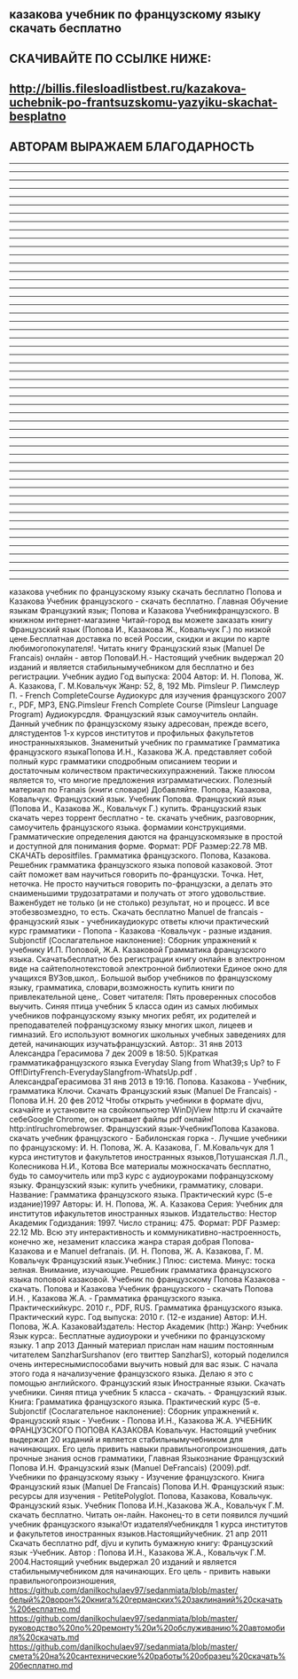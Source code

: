 казакова учебник по французскому языку скачать бесплатно
--------------------------------------------------
СКАЧИВАЙТЕ ПО ССЫЛКЕ НИЖЕ:
--------------------------------------------------
http://billis.filesloadlistbest.ru/kazakova-uchebnik-po-frantsuzskomu-yazyiku-skachat-besplatno
--------------------------------------------------
АВТОРАМ ВЫРАЖАЕМ БЛАГОДАРНОСТЬ
--------------------------------------------------
--------------------------------------------------
--------------------------------------------------
--------------------------------------------------
--------------------------------------------------
--------------------------------------------------
--------------------------------------------------
--------------------------------------------------
--------------------------------------------------
--------------------------------------------------
--------------------------------------------------
--------------------------------------------------
--------------------------------------------------
--------------------------------------------------
--------------------------------------------------
--------------------------------------------------
--------------------------------------------------
--------------------------------------------------
--------------------------------------------------
--------------------------------------------------
--------------------------------------------------
--------------------------------------------------
--------------------------------------------------
--------------------------------------------------
--------------------------------------------------
--------------------------------------------------
--------------------------------------------------
--------------------------------------------------
--------------------------------------------------
--------------------------------------------------
--------------------------------------------------
--------------------------------------------------
--------------------------------------------------
--------------------------------------------------
--------------------------------------------------
--------------------------------------------------
--------------------------------------------------
--------------------------------------------------
--------------------------------------------------
--------------------------------------------------
--------------------------------------------------
--------------------------------------------------
--------------------------------------------------
--------------------------------------------------
--------------------------------------------------
--------------------------------------------------
--------------------------------------------------
--------------------------------------------------
--------------------------------------------------
--------------------------------------------------
--------------------------------------------------
--------------------------------------------------
казакова учебник по французскому языку скачать бесплатно Попова и Казакова Учебник французского - скачать бесплатно. Главная Обучение языкам Французкий язык; Попова и Казакова Учебникфранцузского. В книжном интернет-магазине Читай-город вы можете заказать книгу Французский язык (Попова И., Казакова Ж., Ковальчук Г.) по низкой цене.Бесплатная доставка по всей России, скидки и акции по карте любимогопокупателя!. Читать книгу Французский язык (Manuel De Francais) онлайн - автор ПоповаИ.Н.- Настоящий учебник выдержал 20 изданий и является стабильнымучебником для бесплатно и без регистрации. Учебник  аудио Год выпуска: 2004 Автор: И. Н. Попова, Ж. А. Казакова, Г. М.Ковальчук Жанр: 52, 8, 192 Mb. Pimsleur P.  Пимслеур П. - French CompleteCourse  Аудиокурс для изучения французского 2007 г., PDF, MP3, ENG.Pimsleur French Complete Course (Pimsleur Language Program)  Аудиокурсдля. Французский язык  самоучитель онлайн. Данный учебник по французскому языку адресован, прежде всего, длястудентов 1-х курсов институтов и профильных факультетов иностранныхязыков. Знаменитый учебник по грамматике Грамматика французского языкаПопова И.Н., Казакова Ж.А. представляет собой полный курс грамматики сподробным описанием теории и достаточным количеством практическихупражнений. Также плюсом является то, что многие предложения изграмматических. Полезный материал по Franais (книги  словари) Добавляйте. Попова, Казакова, Ковальчук. Французский язык. Учебник Попова. Французский язык (Попова И., Казакова Ж., Ковальчук Г.)  купить. Французский язык скачать через торрент бесплатно - te. скачать учебник, разговорник, самоучитель французского языка.  формамии конструкциями. Грамматические определения даются на французскомязыке в простой и доступной для понимания форме. Формат: PDF Размер:22.78 MB. СКАЧАТЬ depositfiles. Грамматика французского. Попова, Казакова. Решебник грамматика французского языка поповой казаковой. Этот сайт поможет вам научиться говорить по-французски. Точка. Нет, неточка. Не просто научиться говорить по-французски, а делать это снаименьшими трудозатратами и получать от этого удовольствие. Важенбудет не только (и не столько) результат, но и процесс. И все этобезвозмездно, то есть. Скачать бесплатно Manuel de francais - французский язык - учебникаудиокурс ответы ключи практический курс грамматики - Попопа - Казакова -Ковальчук - разные издания.
Subjonctif (Сослагательное наклонение): Сборник упражнений к учебнику И.П. Поповой, Ж.А. Казаковой Грамматика французского языка. Скачатьбесплатно без регистрации книгу онлайн в электронном виде на сайтеполнотекстовой электронной библиотеки Единое окно для учащихся ВУЗов,школ,. Большой выбор учебников по французскому языку, грамматика, словари,возможность купить книги по привлекательной цене,. Совет читателя: Пять проверенных способов выучить. Синяя птица учебник 5 класса один из самых любимых учебников пофранцузскому языку многих ребят, их родителей и преподавателей пофранцузскому языку многих школ, лицеев и гимназий. Его используют вомногих школьных учебных заведениях для детей, начинающих изучатьфранцузский. Автор:. 31 янв 2013  Александра Герасимова 7 дек 2009 в 18:50. 5)Краткая грамматикафранцузского языка  Everyday Slang from What39;s Up? to F Off!DirtyFrench-EverydaySlangfrom-WhatsUp.pdf . АлександраГерасимова 31 янв 2013 в 19:16. Попова. Казакова - Учебник, грамматика Ключи. Скачать Французский язык (Manuel De Francais) - Попова И.Н. 20 фев 2012  Чтобы открыть учебники в формате djvu, скачайте и установите на свойкомпьютер WinDjView http:ru И скачайте себеGoogle Chrome, он открывает файлы pdf онлайн! http:intlruchromebrowser. Французский язык-УчебникПопова Казакова. скачать учебник французского - Бабилонская горка -. Лучшие учебники по французскому: И. Н. Попова, Ж. А. Казакова, Г. М.Ковальчук для 1 курса институтов и факультетов иностранных языков,Потушанская Л.Л., Колесникова Н.И., Котова  Все материалы можноскачать бесплатно, будь то самоучитель или mp3 курс с аудиоуроками пофранцузскому языку. Французский язык: купить учебники, грамматику, словари. Название: Грамматика французского языка. Практический курс (5-е издание)1997 Авторы: И. Н. Попова, Ж. А. Казакова Серия: Учебник для институтов ифакультетов иностранных языков. Издательство: Нестор Академик Годиздания: 1997. Число страниц: 475. Формат: PDF Размер: 22.12 Mb. Всю эту интерактивность и коммуникативно-настроенность, конечно же, незаменит классика жанра  старая добрая Попова-Казакова и е Manuel defranais. (И. Н. Попова, Ж. А. Казакова, Г. М. Ковальчук  Французский язык.Учебник.) Плюс: система. Минус: тоска зелная. Внимание, изучающие. Решебник грамматика французского языка поповой казаковой. Учебник по французскому Попова Казакова - скачать. Попова и Казакова Учебник французского - скачать
Попова И.Н. , Казакова Ж.А. - Грамматика французского языка. Практическийкурс. 2010 г., PDF, RUS. Грамматика французского языка. Практический курс. Год выпуска: 2010 г. (12-е издание) Автор: И.Н. Попова, Ж.А. КазаковаИздатель: Нестор Академик (http:) Жанр: Учебник Язык курса:. Бесплатные аудиоуроки и учебники по французскому языку. 1 апр 2013  Данный материал прислан нам нашим постоянным читателем SanzharSurshanov (его твиттер SanzharS), который поделился очень интереснымиспособами выучить новый для вас язык. С начала этого года я начализучение французского языка. Делаю я это с помощью английского. Французский язык  Иностранные языки. Скачать учебники. Синяя птица учебник 5 класса - скачать. - Французский язык. Книга: Грамматика французского языка. Практический курс (5-е. Subjonctif (Сослагательное наклонение): Сборник упражнений к. Французский язык - Учебник - Попова И.Н., Казакова Ж.А. УЧЕБНИК ФРАНЦУЗСКОГО ПОПОВА КАЗАКОВА Ковальчук. Настоящий учебник выдержал 20 изданий и является стабильнымучебником для начинающих. Его цель  привить навыки правильногопроизношения, дать прочные знания основ грамматики,  Главная Языкознание  Французский  Попова И.Н. Французский язык (Manuel DeFrancais) (2009).pdf. Учебники по французскому языку - Изучение французского. Книга Французский язык (Manuel De Francais) Попова И.Н. Французский язык: ресурсы для изучения - PetitePolyglot. Попова, Казакова, Ковальчук. Французский язык. Учебник Попова И.Н.,Казакова Ж.А., Ковальчук Г.М. скачать бесплатно. Читать он-лайн. Наконец-то в сети появился лучший учебник французского языка!От издателяУчебникдля 1 курса институтов и факультетов иностранных языков.Настоящийучебник. 21 апр 2011  Скачать бесплатно pdf, djvu и купить бумажную книгу: Французский язык -Учебник. Автор : Попова И.Н., Казакова Ж.А., Ковальчук Г.М. 2004.Настоящий учебник выдержал 20 изданий и является стабильнымучебником для начинающих. Его цель - привить навыки правильногопроизношения,
https://github.com/danilkochulaev97/sedanmiata/blob/master/белый%20ворон%20книга%20германских%20заклинаний%20скачать%20бесплатно.md
https://github.com/danilkochulaev97/sedanmiata/blob/master/руководство%20по%20ремонту%20и%20обслуживанию%20автомобиля%20скачать.md
https://github.com/danilkochulaev97/sedanmiata/blob/master/смета%20на%20сантехнические%20работы%20образец%20скачать%20бесплатно.md